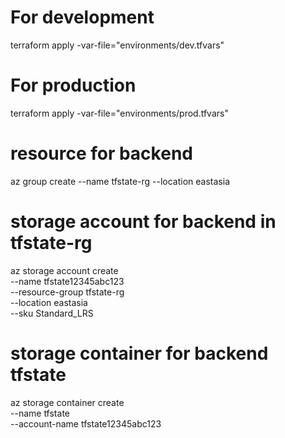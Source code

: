 # For development
terraform apply -var-file="environments/dev.tfvars"

# For production
terraform apply -var-file="environments/prod.tfvars"


# resource for backend 
az group create --name tfstate-rg --location eastasia
# storage account for backend in tfstate-rg
az storage account create \
  --name tfstate12345abc123 \
  --resource-group tfstate-rg \
  --location eastasia \
  --sku Standard_LRS

# storage container for backend tfstate
az storage container create \
  --name tfstate \
  --account-name tfstate12345abc123